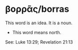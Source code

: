 # βορρᾶς/borras
This word is an idea. It is a noun.
* This word means north.

See: Luke 13:29; Revelation 21:13
